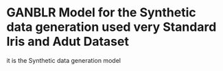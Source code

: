 # GANBLR Model for the Synthetic data generation used very Standard Iris and Adut Dataset
it is the Synthetic data generation model
